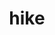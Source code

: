 ---
category: 4-letters
denotation: null
name: hike
reference_link: https://www.etymonline.com/word/hike
root_language: null
root_name: null
title: hike
type: free
word_sums:
- respelling: hike
  sum: 'Hike + '
---